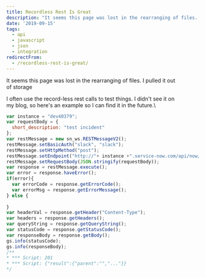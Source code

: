 ```yaml
---
title: Recordless Rest Is Great
description: "It seems this page was lost in the rearranging of files. I pulled it out\\\r\nof storage\r\n\r\nI often use the record-less rest calls to test things. I didn't see ..."
date: '2019-09-15'
tags:
  - api
  - javascript
  - json
  - integration
redirectFrom:
  - /recordless-rest-is-great/
---
```


<!--StartFragment-->

It seems this page was lost in the rearranging of files. I pulled it out\
of storage

I often use the record-less rest calls to test things. I didn't see it on\
my blog, so here's an example so I can find it in the future.\

<!--EndFragment-->

<!--StartFragment-->

```javascript
var instance = "dev40379";
var requestBody = {
  short_description: "test incident"
};
var restMessage = new sn_ws.RESTMessageV2();
restMessage.setBasicAuth("slack", "slack");
restMessage.setHttpMethod("post");
restMessage.setEndpoint("http://"+ instance +".service-now.com/api/now/table/incident");
restMessage.setRequestBody(JSON.stringify(requestBody));
var response = restMessage.execute();
var error = response.haveError();
if(error){
  var errorCode = response.getErrorCode();
  var errorMsg = response.getErrorMessage();
} else {
  
}
var headerVal = response.getHeader("Content-Type");
var headers = response.getHeaders();
var queryString = response.getQueryString();
var statusCode = response.getStatusCode();
var responseBody = response.getBody();
gs.info(statusCode);
gs.info(responseBody);
/**
* *** Script: 201
* *** Script: {"result":{"parent":"","..."}}
*/
```

<!--EndFragment-->